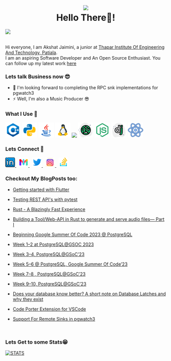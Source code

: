 <h1 align="center"><img align="center" src="https://media2.giphy.com/media/M9gbBd9nbDrOTu1Mqx/giphy.gif?cid=790b7611ee54790334528224727b2844593b8da4ada50076&rid=giphy.gif&ct=s" width="10%" /><br>Hello There🤘!</h1>
<!-- <hr style="color: gray; margin: auto; width: 90%;" > -->
<!-- <img src="https://cdn.dribbble.com/users/1292677/screenshots/6139167/media/fcf7fd0c619bb87706533079240915f3.gif" align="center" height="50%" width="100%" /> -->
<img align="left" src="https://komarev.com/ghpvc/?username=destrex271&color=green" />
<br>
<br>
<!-- Intro goes here -->

Hi everyone, I am Akshat Jaimini, a junior at <a href="https://www.thapar.edu/">Thapar Institute Of Engineering And Technology, Patiala</a>.
<br>
I am an aspiring Software Developer and An Open Source Enthusiast. You can follow up my latest work <a href="https://destrex271.github.io/PGweb-Testing-Harness-Report/">here</a>

<h3>Lets talk Business now 😎 </h3>

<!-- - 👨🏽‍💻 I’m currently . -->
- 🤝 I'm looking forward to completing the RPC snk implementations for pgwatch3<!-- - 👀 I'm currently looking for . -->
- ⚡️ Well, I'm also a Music Producer 😎

<!-- Tech Stacks -->
<h3>What I Use 👀</h3>
<p float="left">
    <img src="./Icons/cpp.png" width="48" />
    <img src="./Icons/python.png" width="48" />
    <img src="./Icons/java.png" width="48" />
    <img src="./Icons/linux.png" width="48" />
    <img src="https://go.dev/blog/go-brand/Go-Logo/SVG/Go-Logo_Aqua.svg" width="48" />
    <img src="./Icons/rust.png" width="48" />
    <img src="./Icons/node.png" width="48" />
    <img src="./Icons/django.png" width="48" />
    <img src="./Icons/react.png" width="48" />
</p>

<!-- Contacts -->

<h3 float="left">Lets Connect 📝</h3>
<p float="left">
    <a href="https://www.linkedin.com/in/akshat-jaimini-05a610203/" >
        <img src="./Icons/linkedin1.png" width="30" />
    </a>
    &nbsp;
    <a href="mailto:destrex271@gmail.com">
        <img src="./Icons/gmail1.png" width="30" />
    </a>
    &nbsp;
    <a href="https://twitter.com/Kyllex5">
        <img src="./Icons/twitter.png" width="30" />
    </a>
    &nbsp;
    <a href="https://www.instagram.com/kyllexmusi.c/">
        <img src="./Icons/insta.png" width="30" />
    </a>
    &nbsp;
    <a href="https://stackoverflow.com/users/12995726/destrexx">
        <img src="./Icons/stackover.png" width="30" />
    </a>
</p>

<!-- Blogs -->
<h3>Checkout My BlogPosts too:</h3>

- <a href="https://medium.com/developer-student-clubs-tiet/getting-started-with-flutter-b1ff5c94c04f">Getting started with Flutter</a>
- <a href="https://medium.com/developer-student-clubs-tiet/test-and-improve-your-rest-apis-with-pytest-3f873dbb6866">Testing REST API's with pytest</a>
- <a href="https://medium.com/developer-student-clubs-tiet/rust-a-blazingly-fast-experience-53b6505530a4">Rust - A Blazingly Fast Experience</a>
- <a href="https://medium.com/towardsdev/rust-tool-api-to-generate-and-serve-audio-files-to-clients-part-i-f5297e064564">Building a Tool/Web-API in Rust to generate and serve audio files— Part I</a>
- <a href="https://medium.com/dev-genius/beginning-google-summer-of-code-2023-postgresql-a4cc6f350c23">Beginning Google Summer Of Code 2023 @ PostgreSQL</a>
- <a href="https://blog.devgenius.io/week-1-2-at-postgresql-gsoc-2023-914c689984f3">Week 1–2 at PostgreSQL@GSOC 2023</a>
- <a href="https://medium.com/dev-genius/week-3-4-postgresql-gsoc23-13b4bbb4c54a">Week 3–4, PostgreSQL@GSoC’23</a>
- <a href="https://medium.com/dev-genius/week-5-6-postgresql-google-summer-of-code23-d74ec1dff8f8">Week 5–6 @ PostgreSQL, Google Summer Of Code’23</a>
- <a href="https://medium.com/towardsdev/week-7-8-postgresql-gsoc23-ecf87803e9fd">Week 7–8 , PostgreSQL@GSoC’23</a>
- <a href="https://medium.com/@destrex271/week-9-10-postgresql-gsoc23-9e3fc29890e9">Week 9–10, PostgreSQL@GSoC’23</a>
- <a href="https://medium.com/@destrex271/does-your-database-know-better-a-short-note-on-database-latches-and-why-they-exist-e19cdb613e24">Does your database know better? A short note on Database Latches and why they exist</a>

- <a href="https://medium.com/@destrex271/code-porter-a-gemini-based-vs-code-extension-for-easier-portability-8fb80e8945a5">Code Porter Extension for VSCode</a>
- <a href="https://medium.com/@destrex271/support-for-remote-sinks-in-pgwatch3-gsoc24-4d3b4910063f">Support For Remote Sinks in pgwatch3</a>

<!-- Stats -->
<br>

<h3>Lets Get to some Stats😁</h3>
<p align="left">
<a href="https://github.com/destrex271" align="center"><img alt="STATS" src="https://github-readme-stats.vercel.app/api?username=destrex271&show_icons=true&theme=gotham" width="50%" ></a>
</p>
 




















<!--
- 👋 Hi, I’m Akshat Jaimini
- 👀 I’m interested in enhancing communication with machines around us, Web developement, and I am also an avid distrohoper( btw i use arch!;) )
- 🌱 I’m currently learning android developement and i am also working on my own virtual assistant to make my linux installation even more amazing.
- 💞️ I’m looking forward to making amazing tools with any one who is intrested in collabration or would like me to be a part of their team.
- 📫 You can reach me via my website http://dtdev.atwebpages.com/ -->

<!---
destrex271/destrex271 is a ✨ special ✨ repository because its `README.md` (this file) appears on your GitHub profile.
You can click the Preview link to take a look at your changes.
--->
